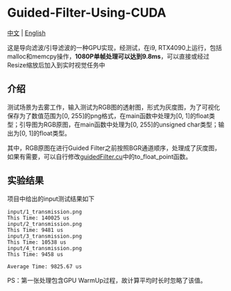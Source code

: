# Guided-Filter-Using-CUDA

[中文](README-zh.md) | [English](README.md)

这是导向滤波/引导滤波的一种GPU实现，经测试，在i9, RTX4090上运行，包括malloc和memcpy操作，**1080P单帧处理可以达到9.8ms**，可以直接或经过Resize缩放后加入到实时视觉任务中

## 介绍

测试场景为去雾工作，输入测试为RGB图的透射图，形式为灰度图，为了可视化保存为了数值范围为[0, 255]的png格式，在main函数中处理为[0, 1]的float类型；引导图为RGB原图，在main函数中处理为[0, 255]的unsigned char类型；输出为[0, 1]的float类型。

其中，RGB原图在进行Guided Filter之前按照BGR通道顺序，处理成了灰度图，如果有需要，可以自行修改[guidedFilter.cu](./guidedfilter.cu/)中的to_float_point函数。

## 实验结果

项目中给出的input测试结果如下

```
input/1_transmission.png
This Time: 140025 us
input/2_transmission.png
This Time: 9481 us
input/3_transmission.png
This Time: 10538 us
input/4_transmission.png
This Time: 9458 us

Average Time: 9825.67 us
```

PS：第一张处理包含GPU WarmUp过程，故计算平均时长时忽略了该值。
